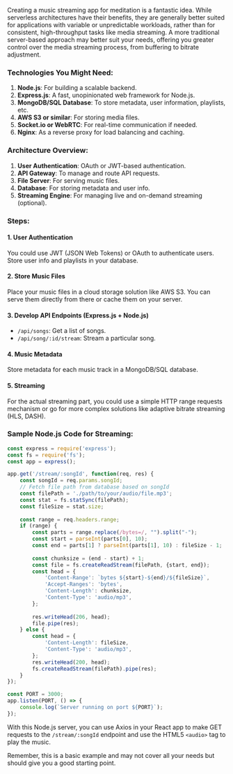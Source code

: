 Creating a music streaming app for meditation is a fantastic idea. While serverless architectures have their benefits, they are generally better suited for applications with variable or unpredictable workloads, rather than for consistent, high-throughput tasks like media streaming. A more traditional server-based approach may better suit your needs, offering you greater control over the media streaming process, from buffering to bitrate adjustment.

### Technologies You Might Need:

1. **Node.js**: For building a scalable backend.
2. **Express.js**: A fast, unopinionated web framework for Node.js.
3. **MongoDB/SQL Database**: To store metadata, user information, playlists, etc.
4. **AWS S3 or similar**: For storing media files.
5. **Socket.io or WebRTC**: For real-time communication if needed.
6. **Nginx**: As a reverse proxy for load balancing and caching.

### Architecture Overview:

1. **User Authentication**: OAuth or JWT-based authentication.
2. **API Gateway**: To manage and route API requests.
3. **File Server**: For serving music files.
4. **Database**: For storing metadata and user info.
5. **Streaming Engine**: For managing live and on-demand streaming (optional).

### Steps:

#### 1. User Authentication
You could use JWT (JSON Web Tokens) or OAuth to authenticate users. Store user info and playlists in your database.

#### 2. Store Music Files
Place your music files in a cloud storage solution like AWS S3. You can serve them directly from there or cache them on your server.

#### 3. Develop API Endpoints (Express.js + Node.js)

- `/api/songs`: Get a list of songs.
- `/api/song/:id/stream`: Stream a particular song.

#### 4. Music Metadata
Store metadata for each music track in a MongoDB/SQL database.

#### 5. Streaming
For the actual streaming part, you could use a simple HTTP range requests mechanism or go for more complex solutions like adaptive bitrate streaming (HLS, DASH).

### Sample Node.js Code for Streaming:

```javascript
const express = require('express');
const fs = require('fs');
const app = express();

app.get('/stream/:songId', function(req, res) {
    const songId = req.params.songId;
    // Fetch file path from database based on songId
    const filePath = './path/to/your/audio/file.mp3';
    const stat = fs.statSync(filePath);
    const fileSize = stat.size;
    
    const range = req.headers.range;
    if (range) {
        const parts = range.replace(/bytes=/, "").split("-");
        const start = parseInt(parts[0], 10);
        const end = parts[1] ? parseInt(parts[1], 10) : fileSize - 1;
        
        const chunksize = (end - start) + 1;
        const file = fs.createReadStream(filePath, {start, end});
        const head = {
            'Content-Range': `bytes ${start}-${end}/${fileSize}`,
            'Accept-Ranges': 'bytes',
            'Content-Length': chunksize,
            'Content-Type': 'audio/mp3',
        };
        
        res.writeHead(206, head);
        file.pipe(res);
    } else {
        const head = {
            'Content-Length': fileSize,
            'Content-Type': 'audio/mp3',
        };
        res.writeHead(200, head);
        fs.createReadStream(filePath).pipe(res);
    }
});

const PORT = 3000;
app.listen(PORT, () => {
    console.log(`Server running on port ${PORT}`);
});
```

With this Node.js server, you can use Axios in your React app to make GET requests to the `/stream/:songId` endpoint and use the HTML5 `<audio>` tag to play the music.

Remember, this is a basic example and may not cover all your needs but should give you a good starting point.